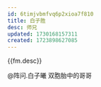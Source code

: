 ```yaml
---
id: 6timjvbmfvq6p2xioa7f810
title: 白子胜
desc: 师兄
updated: 1730168157311
created: 1723898627085
---
```


{{fm.desc}}

@阵问.白子曦 双胞胎中的哥哥
